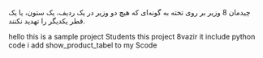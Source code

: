 چیدمان 8 وزیر بر روی تخته به گونه‌ای که هیچ دو وزیر در یک ردیف، یک ستون، یا یک قطر یکدیگر را تهدید نکنند.

hello
this is a sample project Students
this project 8vazir
it include python code
i add show_product_tabel to my Scode
